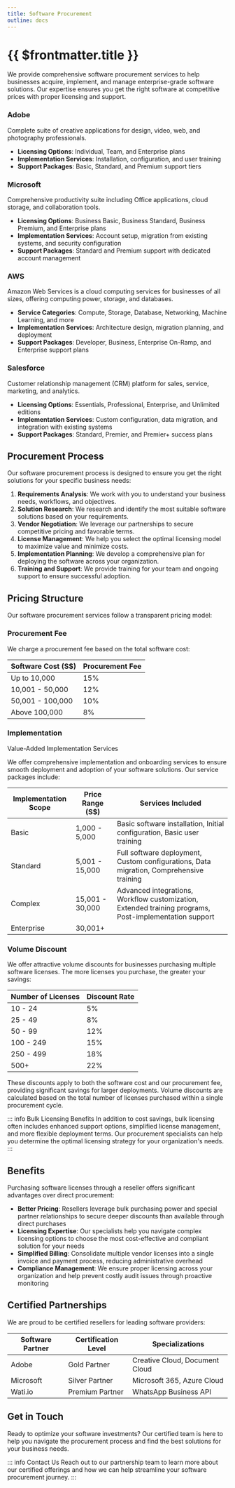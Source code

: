 ```yaml
---
title: Software Procurement
outline: docs
---
```


# {{ $frontmatter.title }}

We provide comprehensive software procurement services to help businesses acquire, implement, and manage enterprise-grade software solutions. Our expertise ensures you get the right software at competitive prices with proper licensing and support.

### Adobe

Complete suite of creative applications for design, video, web, and photography professionals.

- **Licensing Options**: Individual, Team, and Enterprise plans
- **Implementation Services**: Installation, configuration, and user training
- **Support Packages**: Basic, Standard, and Premium support tiers

### Microsoft

Comprehensive productivity suite including Office applications, cloud storage, and collaboration tools.

- **Licensing Options**: Business Basic, Business Standard, Business Premium, and Enterprise plans
- **Implementation Services**: Account setup, migration from existing systems, and security configuration
- **Support Packages**: Standard and Premium support with dedicated account management

### AWS

Amazon Web Services is a cloud computing services for businesses of all sizes, offering computing power, storage, and databases.

- **Service Categories**: Compute, Storage, Database, Networking, Machine Learning, and more
- **Implementation Services**: Architecture design, migration planning, and deployment
- **Support Packages**: Developer, Business, Enterprise On-Ramp, and Enterprise support plans

### Salesforce

Customer relationship management (CRM) platform for sales, service, marketing, and analytics.

- **Licensing Options**: Essentials, Professional, Enterprise, and Unlimited editions
- **Implementation Services**: Custom configuration, data migration, and integration with existing systems
- **Support Packages**: Standard, Premier, and Premier+ success plans

## Procurement Process

Our software procurement process is designed to ensure you get the right solutions for your specific business needs:

1. **Requirements Analysis**: We work with you to understand your business needs, workflows, and objectives.
2. **Solution Research**: We research and identify the most suitable software solutions based on your requirements.
3. **Vendor Negotiation**: We leverage our partnerships to secure competitive pricing and favorable terms.
4. **License Management**: We help you select the optimal licensing model to maximize value and minimize costs.
5. **Implementation Planning**: We develop a comprehensive plan for deploying the software across your organization.
6. **Training and Support**: We provide training for your team and ongoing support to ensure successful adoption.

## Pricing Structure

Our software procurement services follow a transparent pricing model:

### Procurement Fee

We charge a procurement fee based on the total software cost:

| Software Cost (S$) | Procurement Fee |
|-------------------|----------------|
| Up to 10,000      | 15%            |
| 10,001 - 50,000   | 12%            |
| 50,001 - 100,000  | 10%            |
| Above 100,000     | 8%             |

### Implementation

Value-Added Implementation Services

We offer comprehensive implementation and onboarding services to ensure smooth deployment and adoption of your software solutions. Our service packages include:

| Implementation Scope | Price Range (S$) | Services Included                                                                                                |
|---------------------|------------------|----------------------------------------------------------------------------------------------------------------|
| Basic               | 1,000 - 5,000    | Basic software installation, Initial configuration, Basic user training                                           |
| Standard            | 5,001 - 15,000   | Full software deployment, Custom configurations, Data migration, Comprehensive training                           |
| Complex             | 15,001 - 30,000  | Advanced integrations, Workflow customization, Extended training programs, Post-implementation support            |
| Enterprise          | 30,001+          |                                                                                                                  |

### Volume Discount

We offer attractive volume discounts for businesses purchasing multiple software licenses. The more licenses you purchase, the greater your savings:

| Number of Licenses | Discount Rate |
|--------------------|---------------|
| 10 - 24            | 5%            |
| 25 - 49            | 8%            |
| 50 - 99            | 12%           |
| 100 - 249          | 15%           |
| 250 - 499          | 18%           |
| 500+               | 22%           |

These discounts apply to both the software cost and our procurement fee, providing significant savings for larger deployments. Volume discounts are calculated based on the total number of licenses purchased within a single procurement cycle.

::: info Bulk Licensing Benefits
In addition to cost savings, bulk licensing often includes enhanced support options, simplified license management, and more flexible deployment terms. Our procurement specialists can help you determine the optimal licensing strategy for your organization's needs.
:::

## Benefits

Purchasing software licenses through a reseller offers significant advantages over direct procurement:

- **Better Pricing**: Resellers leverage bulk purchasing power and special partner relationships to secure deeper discounts than available through direct purchases
- **Licensing Expertise**: Our specialists help you navigate complex licensing options to choose the most cost-effective and compliant solution for your needs
- **Simplified Billing**: Consolidate multiple vendor licenses into a single invoice and payment process, reducing administrative overhead
- **Compliance Management**: We ensure proper licensing across your organization and help prevent costly audit issues through proactive monitoring

## Certified Partnerships

We are proud to be certified resellers for leading software providers:

| Software Partner | Certification Level | Specializations |
|-----------------|---------------------|-----------------|
| Adobe           | Gold Partner        | Creative Cloud, Document Cloud |
| Microsoft       | Silver Partner      | Microsoft 365, Azure Cloud |
| Wati.io         | Premium Partner     | WhatsApp Business API |

## Get in Touch

Ready to optimize your software investments? Our certified team is here to help you navigate the procurement process and find the best solutions for your business needs.

::: info Contact Us
Reach out to our partnership team to learn more about our certified offerings and how we can help streamline your software procurement journey.
:::
